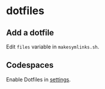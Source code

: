 # dotfiles

## Add a dotfile

Edit `files` variable in `makesymlinks.sh`.

## Codespaces

Enable Dotfiles in [settings](https://github.com/settings/codespaces).
